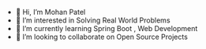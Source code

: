 - 👋 Hi, I’m Mohan Patel
- 👀 I’m interested in Solving Real World Problems
- 🌱 I’m currently learning Spring Boot , Web Development
- 💞️ I’m looking to collaborate on Open Source Projects

<!---
Mohan0078/Mohan0078 is a ✨ special ✨ repository because its `README.md` (this file) appears on your GitHub profile.
You can click the Preview link to take a look at your changes.
--->
